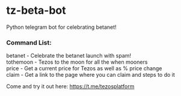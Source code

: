 # tz-beta-bot
Python telegram bot for celebrating betanet!  
  
### Command List:  
betanet - Celebrate the betanet launch with spam!  
tothemoon - Tezos to the moon for all the when mooners  
price - Get a current price for Tezos as well as % price change  
claim - Get a link to the page where you can claim and steps to do it  
  
Come and try it out here: https://t.me/tezosplatform
